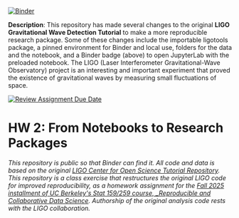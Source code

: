 [![Binder](https://mybinder.org/badge_logo.svg)](
https://mybinder.org/v2/gh/UCB-stat-159-f25/hw-2-emilyhsu1/HEAD?labpath=notebook/LOSC_Event_tutorial.ipynb
)

**Description**: This repository has made several changes to the original **LIGO Gravitational Wave Detection Tutorial** to make a more reproducible research package. Some of these changes include the importable ligotools package, a pinned environment for Binder and local use, folders for the data and the notebook, and a Binder badge (above) to open JupyterLab with the preloaded notebook. The LIGO (Laser Interferometer Gravitational-Wave Observatory) project is an interesting and important experiment that proved the existence of gravitational waves by measuring small fluctuations of space.

[![Review Assignment Due Date](https://classroom.github.com/assets/deadline-readme-button-22041afd0340ce965d47ae6ef1cefeee28c7c493a6346c4f15d667ab976d596c.svg)](https://classroom.github.com/a/y12QcJaO)
# HW 2: From Notebooks to Research Packages

_This repository is public so that Binder can find it. All code and data is based on the original [LIGO Center for Open Science Tutorial Repository](https://github.com/losc-tutorial/LOSC_Event_tutorial). This repository is a class exercise that restructures the original LIGO code for improved reproducibility, as a homework assignment for the [Fall 2025 installment of UC Berkeley's Stat 159/259 course, _Reproducible and Collaborative Data Science](https://ucb-stat-159-f25.github.io/site/). Authorship of the original analysis code rests with the LIGO collaboration._

